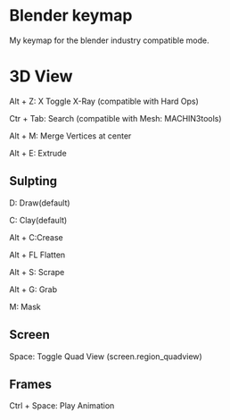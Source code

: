 Blender keymap
====================
My keymap for the blender industry compatible mode.

# 3D View
Alt + Z: X Toggle X-Ray (compatible with Hard Ops)

Ctr + Tab: Search  (compatible with Mesh: MACHIN3tools)

Alt + M: Merge Vertices at center

Alt + E: Extrude

## Sulpting
D: Draw(default)

C: Clay(default)

Alt + C:Crease

Alt + FL Flatten

Alt + S: Scrape

Alt + G: Grab

M: Mask


## Screen
Space: Toggle Quad View (screen.region_quadview)

## Frames
Ctrl + Space: Play Animation
